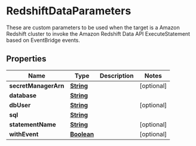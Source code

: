 

# RedshiftDataParameters

These are custom parameters to be used when the target is a Amazon Redshift cluster to invoke the Amazon Redshift Data API ExecuteStatement based on EventBridge events.

## Properties

| Name | Type | Description | Notes |
|------------ | ------------- | ------------- | -------------|
|**secretManagerArn** | [**String**](String.md) |  |  [optional] |
|**database** | [**String**](String.md) |  |  |
|**dbUser** | [**String**](String.md) |  |  [optional] |
|**sql** | [**String**](String.md) |  |  |
|**statementName** | [**String**](String.md) |  |  [optional] |
|**withEvent** | [**Boolean**](Boolean.md) |  |  [optional] |



